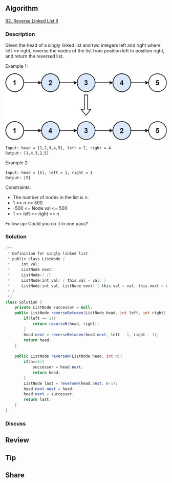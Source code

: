 ## Algorithm

[92. Reverse Linked List II](https://leetcode.com/problems/reverse-linked-list-ii/)

### Description

Given the head of a singly linked list and two integers left and right where left <= right, reverse the nodes of the list from position left to position right, and return the reversed list.


Example 1:

![](assets/20231027-68617f80.png)

```
Input: head = [1,2,3,4,5], left = 2, right = 4
Output: [1,4,3,2,5]
```

Example 2:

```
Input: head = [5], left = 1, right = 1
Output: [5]
```

Constraints:

- The number of nodes in the list is n.
- 1 <= n <= 500
- -500 <= Node.val <= 500
- 1 <= left <= right <= n

Follow up: Could you do it in one pass?

### Solution

```java
/**
 * Definition for singly-linked list.
 * public class ListNode {
 *     int val;
 *     ListNode next;
 *     ListNode() {}
 *     ListNode(int val) { this.val = val; }
 *     ListNode(int val, ListNode next) { this.val = val; this.next = next; }
 * }
 */
class Solution {
    private ListNode successor = null;
    public ListNode reverseBetween(ListNode head, int left, int right) {
        if(left == 1){
            return reverseN(head, right);
        }
        head.next = reverseBetween(head.next, left - 1, right - 1);
        return head;
    }

    public ListNode reverseN(ListNode head, int n){
        if(n==1){
            successor = head.next;
            return head;
        }
        ListNode last = reverseN(head.next, n-1);
        head.next.next = head;
        head.next = successor;
        return last;
    }
}
```

### Discuss

## Review


## Tip


## Share
